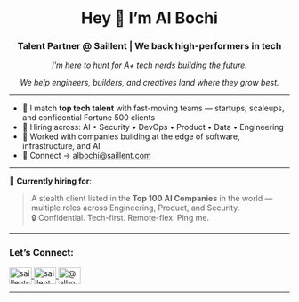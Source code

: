 <h1 align="center">Hey 👋 I’m Al Bochi</h1>
<h3 align="center">Talent Partner @ Saillent | We back high-performers in tech</h3>

<p align="center"><i>I’m here to hunt for A+ tech nerds building the future.</i></p>

<p align="center"><i>We help engineers, builders, and creatives land where they grow best.</i></p>

---

- 🚀 I match **top tech talent** with fast-moving teams — startups, scaleups, and confidential Fortune 500 clients  
- 🧠 Hiring across: AI • Security • DevOps • Product • Data • Engineering  
- 🎯 Worked with companies building at the edge of software, infrastructure, and AI  
- 📨 Connect → albochi@saillent.com  

---

📢 **Currently hiring for**:  
> A stealth client listed in the **Top 100 AI Companies** in the world — multiple roles across Engineering, Product, and Security.  
> 🔒 Confidential. Tech-first. Remote-flex. Ping me.

---

<h3 align="left">Let’s Connect:</h3>
<p align="left">
  <a href="https://twitter.com/saillentcanada" target="blank">
    <img align="center" src="https://raw.githubusercontent.com/rahuldkjain/github-profile-readme-generator/master/src/images/icons/Social/twitter.svg" alt="saillentcanada" height="30" width="40" />
  </a>
  <a href="https://linkedin.com/in/saillent" target="blank">
    <img align="center" src="https://raw.githubusercontent.com/rahuldkjain/github-profile-readme-generator/master/src/images/icons/Social/linked-in-alt.svg" alt="saillent" height="30" width="40" />
  </a>
  <a href="https://medium.com/@albochi" target="blank">
    <img align="center" src="https://raw.githubusercontent.com/rahuldkjain/github-profile-readme-generator/master/src/images/icons/Social/medium.svg" alt="@albochi" height="30" width="40" />
  </a>
</p>

---

<h3 align="left"></h3>
<p align="left">
  <!-- Optional icons here -->
</p>
